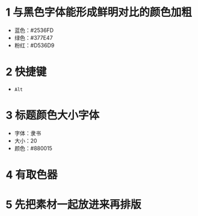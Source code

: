 # 1 与黑色字体能形成鲜明对比的颜色加粗

* 蓝色：#2536FD
* 绿色：#377E47
* 粉红：#D536D9



# 2 快捷键

* `Alt`



# 3 标题颜色大小字体

* 字体：隶书
* 大小：20 
* 颜色：#880015



# 4 有取色器



# 5 先把素材一起放进来再排版



###### 